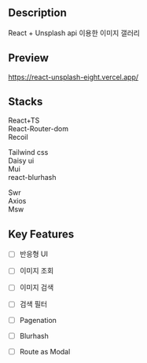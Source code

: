 
## Description
 React + Unsplash api 이용한 이미지 갤러리 

## Preview
 https://react-unsplash-eight.vercel.app/
## **Stacks**
React+TS <br/>
React-Router-dom  <br/>
Recoil  <br/>

Tailwind css  <br/>
Daisy ui <br/>
Mui <br/>
react-blurhash <br/>

Swr <br/>
Axios <br/>
Msw <br/>

## Key Features
 - [ ] 반응형 UI
- [ ] 이미지 조회  
- [ ] 이미지 검색
- [ ] 검색 필터
- [ ] Pagenation  
- [ ] Blurhash
- [ ] Route as Modal



